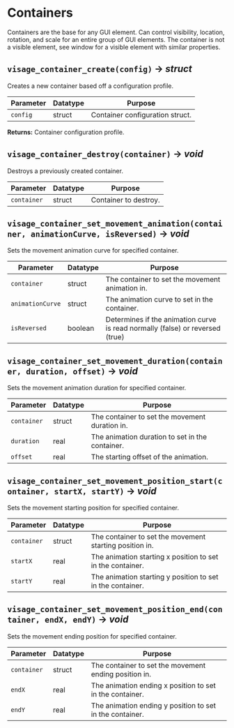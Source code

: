 # Containers
Containers are the base for any GUI element. Can control visibility, location, rotation, and scale for an entire group of GUI elements. The container is not a visible element, see window for a visible element with similar properties. <br>

## `visage_container_create(config)` → *struct*
Creates a new container based off a configuration profile.

| Parameter | Datatype  | Purpose |
|-----------|-----------|---------|
|`config` |struct |Container configuration struct. |

**Returns:** Container configuration profile.

## `visage_container_destroy(container)` → *void*
Destroys a previously created container.

| Parameter | Datatype  | Purpose |
|-----------|-----------|---------|
|`container` |struct |Container to destroy. |

## `visage_container_set_movement_animation(container, animationCurve, isReversed)` → *void*
Sets the movement animation curve for specified container.

| Parameter | Datatype  | Purpose |
|-----------|-----------|---------|
|`container` |struct |The container to set the movement animation in. |
|`animationCurve` |struct |The animation curve to set in the container. |
|`isReversed` |boolean |Determines if the animation curve is read normally (false) or reversed (true) |

## `visage_container_set_movement_duration(container, duration, offset)` → *void*
Sets the movement animation duration for specified container.

| Parameter | Datatype  | Purpose |
|-----------|-----------|---------|
|`container` |struct |The container to set the movement duration in. |
|`duration` |real |The animation duration to set in the container. |
|`offset` |real |The starting offset of the animation. |

## `visage_container_set_movement_position_start(container, startX, startY)` → *void*
Sets the movement starting position for specified container.

| Parameter | Datatype  | Purpose |
|-----------|-----------|---------|
|`container` |struct |The container to set the movement starting position in. |
|`startX` |real |The animation starting x position to set in the container. |
|`startY` |real |The animation starting y position to set in the container. |

## `visage_container_set_movement_position_end(container, endX, endY)` → *void*
Sets the movement ending position for specified container.

| Parameter | Datatype  | Purpose |
|-----------|-----------|---------|
|`container` |struct |The container to set the movement ending position in. |
|`endX` |real |The animation ending x position to set in the container. |
|`endY` |real |The animation ending y position to set in the container. |

